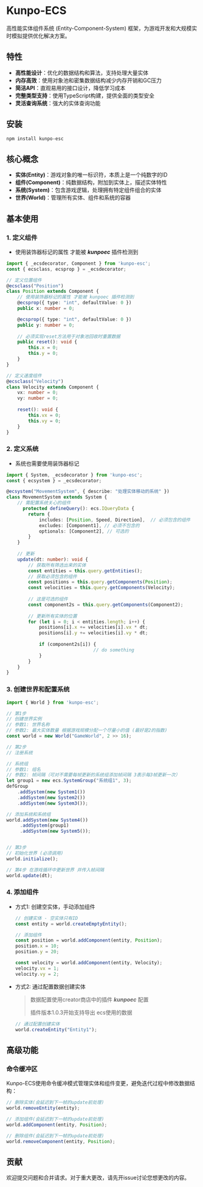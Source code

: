 # Kunpo-ECS

高性能实体组件系统 (Entity-Component-System) 框架，为游戏开发和大规模实时模拟提供优化解决方案。

## 特性

- **高性能设计**：优化的数据结构和算法，支持处理大量实体
- **内存高效**：使用对象池和密集数据结构减少内存开销和GC压力
- **简洁API**：直观易用的接口设计，降低学习成本
- **完整类型支持**：使用TypeScript构建，提供全面的类型安全
- **灵活查询系统**：强大的实体查询功能

## 安装

```bash
npm install kunpo-esc
```

## 核心概念

- **实体(Entity)**：游戏对象的唯一标识符，本质上是一个纯数字的ID
- **组件(Component)**：纯数据结构，附加到实体上，描述实体特性
- **系统(System)**：包含游戏逻辑，处理拥有特定组件组合的实体
- **世界(World)**：管理所有实体、组件和系统的容器

## 基本使用

### 1. 定义组件

* 使用装饰器标记的属性 才能被 ***kunpoec*** 插件检测到

```typescript
import { _ecsdecorator, Component } from 'kunpo-esc';
const { ecsclass, ecsprop } = _ecsdecorator;

// 定义位置组件
@ecsclass("Position")
class Position extends Component {
  	// 使用装饰器标记的属性 才能被 kunpoec 插件检测到
    @ecsprop({ type: "int", defaultValue: 0 })
    public x: number = 0;

    @ecsprop({ type: "int", defaultValue: 0 })
    public y: number = 0;
    
    // 必须实现reset方法用于对象池回收时重置数据
    public reset(): void {
        this.x = 0;
        this.y = 0;
    }
}

// 定义速度组件
@ecsclass("Velocity")
class Velocity extends Component {
    vx: number = 0;
    vy: number = 0;
    
    reset(): void {
        this.vx = 0;
        this.vy = 0;
    }
}
```

### 2. 定义系统

* 系统也需要使用装饰器标记

```typescript
import { System, _ecsdecorator } from 'kunpo-esc';
const { ecsystem } = _ecsdecorator;

@ecsystem("MovementSystem", { describe: "处理实体移动的系统" })
class MovementSystem extends System {
  	// 需配置系统关心的组件
	  protected defineQuery(): ecs.IQueryData {
        return {
            includes: [Position, Speed, Direction],  // 必须包含的组件
          	excludes: [Component1],	// 必须不包含的
            optionals: [Component2], // 可选的
        }
    }
  
    // 更新
    update(dt: number): void {
        // 获取所有筛选出来的实体
        const entities = this.query.getEntities();
      	// 获取必须包含的组件
        const positions = this.query.getComponents(Position);
        const velocities = this.query.getComponents(Velocity);
      
      	// 这是可选的组件
      	const component2s = this.query.getComponents(Component2);
        
        // 更新所有实体的位置
        for (let i = 0; i < entities.length; i++) {
            positions[i].x += velocities[i].vx * dt;
            positions[i].y += velocities[i].vy * dt;
          
          	if (component2s[i]) {
								// do something
            }
        }
    }
}
```


### 3. 创建世界和配置系统

```typescript
import { World } from 'kunpo-esc';

// 第1步
// 创建世界实例
// 参数1: 世界名称
// 参数2: 最大实体数量 根据游戏规模分配一个尽量小的值 (最好是2的指数)
const world = new World("GameWorld", 2 >> 16);

// 第2步
// 注册系统

// 系统组
// 参数1: 组名
// 参数2: 帧间隔（可对不需要每帧更新的系统组添加帧间隔 3表示每3帧更新一次）
let group1 = new ecs.SystemGroup("系统组1", 3);
defGroup
    .addSystem(new System1())
    .addSystem(new System2())
    .addSystem(new System3());

// 添加系统和系统组
world.addSystem(new System4())
  	 .addSystem(group1)
  	 .addSystem(new System5());


// 第3步
// 初始化世界 (必须调用)
world.initialize();

// 第4步 在游戏循环中更新世界 并传入帧间隔
world.update(dt);
```

### 4. 添加组件

* 方式1: 创建空实体，手动添加组件

  ```typescript
  // 创建实体 - 空实体只有ID
  const entity = world.createEmptyEntity();
  
  // 添加组件
  const position = world.addComponent(entity, Position);
  position.x = 10;
  position.y = 20;
  
  const velocity = world.addComponent(entity, Velocity);
  velocity.vx = 1;
  velocity.vy = 2;
  ```

* 方式2: 通过配置数据创建实体 

  >数据配置使用creator商店中的插件 ***kunpoec*** 配置
  >
  >插件版本1.0.3开始支持导出 ecs使用的数据
  
  ```typescript
  // 通过配置创建实体
  world.createEntity("Entity1");
  ```


## 高级功能

### 命令缓冲区

Kunpo-ECS使用命令缓冲模式管理实体和组件变更，避免迭代过程中修改数据结构：

```typescript
// 删除实体(会延迟到下一帧的update前处理)
world.removeEntity(entity);

// 添加组件(会延迟到下一帧的update前处理)
world.addComponent(entity, Position);

// 删除组件(会延迟到下一帧的update前处理)
world.removeComponent(entity, Position);
```

## 贡献

欢迎提交问题和合并请求。对于重大更改，请先开issue讨论您想更改的内容。
